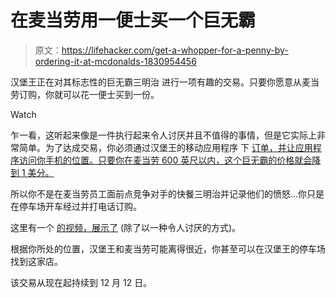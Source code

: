 # 在麦当劳用一便士买一个巨无霸

> 原文：<https://lifehacker.com/get-a-whopper-for-a-penny-by-ordering-it-at-mcdonalds-1830954456>

汉堡王正在对其标志性的巨无霸三明治 进行一项有趣的交易。只要你愿意从麦当劳订购，你就可以花一便士买到一份。

Watch

乍一看，这听起来像是一件执行起来令人讨厌并且不值得的事情，但是它实际上非常简单。为了达成交易，你必须通过汉堡王的移动应用程序 下 [订单，并让应用程序访问你手机的位置。只要你在麦当劳 600 英尺以内，这个巨无霸的价格就会降到 1 美分。](https://burgerking.app.link/WsNyIADLbS)

所以你不是在麦当劳员工面前点竞争对手的快餐三明治并记录他们的愤怒…你只是在停车场开车经过并打电话订购。

这里有一个 [的视频，展示了](https://www.youtube.com/watch?time_continue=3&v=Pg5EmtaSCL4) (除了以一种令人讨厌的方式)。

根据你所处的位置，汉堡王和麦当劳可能离得很近，你甚至可以在汉堡王的停车场找到这家店。

该交易从现在起持续到 12 月 12 日。